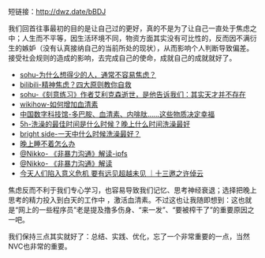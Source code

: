 短链接：http://dwz.date/bBDJ

我们回首往事最初的目的是让自己过的更好，真的不是为了让自己一直处于焦虑之中；人生而不平等，因生活环境不同，物资方面其实没有可比性的，反而因不满衍生的嫉妒（没有认真接纳自己的当前所处的现状），从而影响个人判断导致偏差。接受社会规则的造成的影响，去完成自己的使命，成就自己的成就就好了。

* [sohu-为什么想得少的人，通常不容易焦虑？](https://www.sohu.com/a/152341570_661493)
* [bilibili-精神焦虑？四大原则教你自救](https://www.bilibili.com/read/cv6521310)
* [sohu-《刻意练习》作者艾利克森逝世，是他告诉我们：其实天才并不存在 ](https://www.sohu.com/a/408979671_661493)
* [wikihow-如何增加血清素](https://zh.wikihow.com/%E5%A2%9E%E5%8A%A0%E8%A1%80%E6%B8%85%E7%B4%A0#_note-3)
* [中国数字科技馆-多巴胺、血清素、内啡肽……这些物质决定幸福](https://baijiahao.baidu.com/s?id=1600767706403689722&wfr=spider&for=pc)
* [5h-洗澡的最佳时间是什么时候？晚上什么时间洗澡最好](http://www.5h.com/ys/14104.html)
* [bright side-一天中什么时候洗澡最好？](https://tv.sohu.com/v/dXMvMzM4NDUwNzYwLzEyOTkzMTM2NS5zaHRtbA==.html)
* [晚上睡不着怎么办](https://www.zhihu.com/question/19941389/answer/1284128312)
* [@Nikko- 《非暴力沟通》解读-ipfs](https://hardbin.com/ipfs/QmZKrjrFdCYvJXBLv5zUJKtm61AasJMCXDKhMDrHXyyYGe)
* [@Nikko- 《非暴力沟通》解读](https://matters.news/@Nikko/%E6%88%91%E4%BB%AC%E5%8F%AF%E4%BB%A5%E6%94%B9%E5%8F%98%E5%BD%BC%E6%AD%A4-%E9%9D%9E%E6%9A%B4%E5%8A%9B%E6%B2%9F%E9%80%9A%E5%AE%9E%E7%94%A8%E6%8C%87%E5%8D%97-zdpuB3HP7Af7jafiC9a3RfVBxVk6wT2jXjW6zbt9N5129orLp)
* [今天人们陷入意义危机 要有远见超越未见 ｜十三邀之许倬云](https://v.qq.com/x/cover/mzc0020019dz35p/p307602x7ny.html)

焦虑反而不利于我们专心学习，也容易导致我们记忆、思考神经衰退；选择把晚上思考的精力投入到白天的工作中 ，激活血清素。不过这也让我随即想到：这也就是“网上的一些程序员”老是提及撸多伤身、“来一发”、“要被榨干了”的重要原因之一吧。

我们保持三点其实就好了：总结、实践、优化，忘了一个非常重要的一点，当然NVC也非常的重要。
